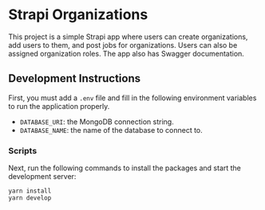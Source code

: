 # Strapi Organizations

This project is a simple Strapi app where users can create organizations, add users to them, and post jobs for organizations. Users can also be assigned organization roles.
The app also has Swagger documentation.

## Development Instructions

First, you must add a `.env` file and fill in the following environment variables to run the application properly.

- `DATABASE_URI`: the MongoDB connection string.
- `DATABASE_NAME`: the name of the database to connect to.

### Scripts

Next, run the following commands to install the packages and start the development server:

```
yarn install
yarn develop
```
